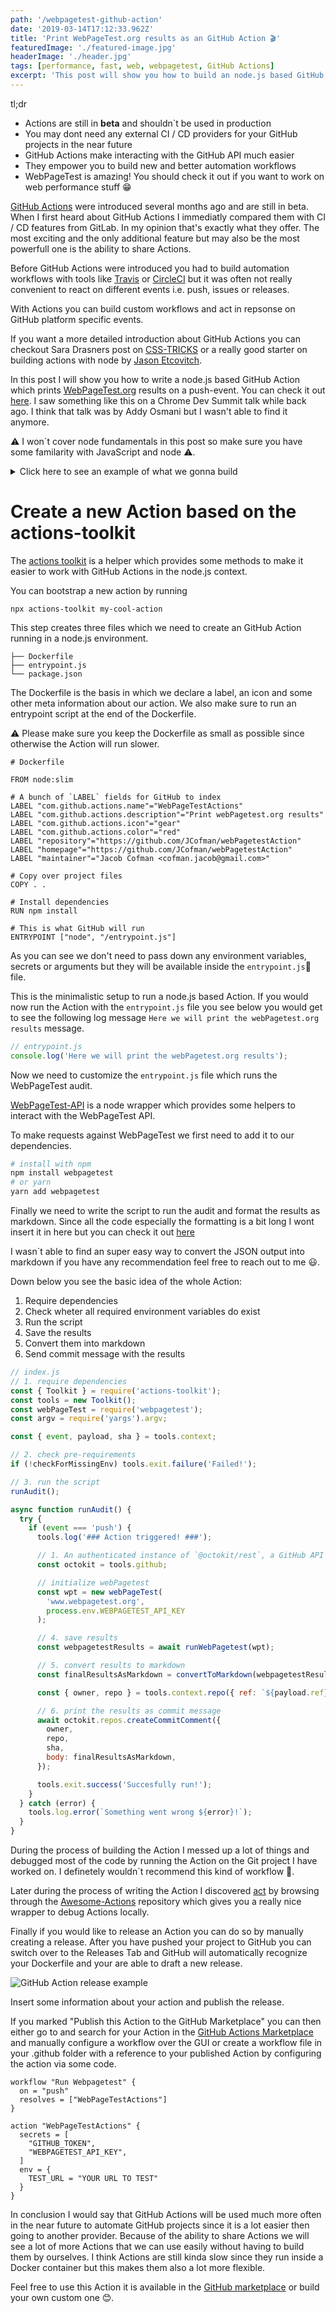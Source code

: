 ```yaml
---
path: '/webpagetest-github-action'
date: '2019-03-14T17:12:33.962Z'
title: 'Print WebPageTest.org results as an GitHub Action 🎬'
featuredImage: './featured-image.jpg'
headerImage: './header.jpg'
tags: [performance, fast, web, webpagetest, GitHub Actions]
excerpt: 'This post will show you how to build an node.js based GitHub Action which prints WebPageTest.org results as a commit message.'
---
```


tl;dr

- Actions are still in <b>beta</b> and shouldn`t be used in production
- You may dont need any external CI / CD providers for your GitHub projects in the near future
- GitHub Actions make interacting with the GitHub API much easier
- They empower you to build new and better automation workflows
- WebPageTest is amazing! You should check it out if you want to work on web performance stuff 😁

[GitHub Actions](https://github.com/features/actions) were introduced several months ago and are still in
beta. When I first heard about GitHub Actions I immediatly compared
them with CI / CD features from GitLab. In my opinion that's exactly what they offer.
The most exciting and the only additional feature but may also be the most powerfull one is the ability to share Actions.

Before GitHub Actions were introduced you had to build automation workflows
with tools like [Travis](https://travis-ci.org/) or [CircleCI](https://circleci.com/)
but it was often not really convenient to react on different events i.e. push, issues or releases.

With Actions you can build custom workflows and act in repsonse on GitHub platform specific events.

If you want a more detailed introduction about GitHub Actions
you can checkout Sara Drasners post on [CSS-TRICKS](https://css-tricks.com/introducing-github-actions/)
or a really good starter on building actions with node by [Jason Etcovitch](https://jasonet.co/posts/building-github-actions-in-node/).

In this post I will show you how to write a node.js based GitHub Action which prints
[WebPageTest.org](https://www.webpagetest.org/) results on a push-event. You can check it out [here](https://github.com/JCofman/webPagetestAction). I saw something like
this on a Chrome Dev Summit talk while back ago. I think that talk was by Addy Osmani but I wasn't able to find it anymore.

⚠️ I won´t cover node fundamentals in this post so make sure you have some familarity with JavaScript and node ⚠️.

<details>
  <summary>Click here to see an example of what we gonna build</summary>
  <small>WebPageTest Action comment example:</small>

![WebPageTest example](./example.jpg)

</details>

# Create a new Action based on the actions-toolkit

The [actions toolkit](https://github.com/JasonEtco/actions-toolkits) is a helper which provides some methods to make it easier to work with GitHub Actions in the node.js context.

You can bootstrap a new action by running

```shell
npx actions-toolkit my-cool-action
```

This step creates three files which we need to create an GitHub Action running in a node.js environment.

```
├── Dockerfile
├── entrypoint.js
└── package.json
```

The Dockerfile is the basis in which we declare a label, an icon and some other meta information about our action.
We also make sure to run an entrypoint script at the end of the Dockerfile.

⚠️ Please make sure you keep the Dockerfile as small as possible since otherwise the Action will run slower.

```docker
# Dockerfile

FROM node:slim

# A bunch of `LABEL` fields for GitHub to index
LABEL "com.github.actions.name"="WebPageTestActions"
LABEL "com.github.actions.description"="Print webPagetest.org results"
LABEL "com.github.actions.icon"="gear"
LABEL "com.github.actions.color"="red"
LABEL "repository"="https://github.com/JCofman/webPagetestAction"
LABEL "homepage"="https://github.com/JCofman/webPagetestAction"
LABEL "maintainer"="Jacob Cofman <cofman.jacob@gmail.com>"

# Copy over project files
COPY . .

# Install dependencies
RUN npm install

# This is what GitHub will run
ENTRYPOINT ["node", "/entrypoint.js"]
```

As you can see we don't need to pass down any environment variables, secrets or arguments but they will be available inside the `entrypoint.js` file.

This is the minimalistic setup to run a node.js based Action.
If you would now run the Action with the `entrypoint.js` file you see below you would get to see the following log message `Here we will print the webPagetest.org results` message.

```jsx
// entrypoint.js
console.log('Here we will print the webPagetest.org results');
```

Now we need to customize the `entrypoint.js` file which runs the WebPageTest audit.

[WebPageTest-API](https://github.com/marcelduran/webpagetest-api) is a node wrapper which provides some helpers to interact with the WebPageTest API.

To make requests against WebPageTest we first need to add it to our dependencies.

```zsh
# install with npm
npm install webpagetest
# or yarn
yarn add webpagetest
```

Finally we need to write the script to run the audit and format the results as markdown.
Since all the code especially the formatting is a bit long I wont insert it in here but you can check it out [here](https://github.com/JCofman/webPagetestAction/blob/master/entrypoint.js)

I wasn`t able to find an super easy way to convert the JSON output into markdown if you have any recommendation feel free to reach out to me 😃.

Down below you see the basic idea of the whole Action:

1. Require dependencies
2. Check wheter all required environment variables do exist
3. Run the script
4. Save the results
5. Convert them into markdown
6. Send commit message with the results

```js
// index.js
// 1. require dependencies
const { Toolkit } = require('actions-toolkit');
const tools = new Toolkit();
const webPageTest = require('webpagetest');
const argv = require('yargs').argv;

const { event, payload, sha } = tools.context;

// 2. check pre-requirements
if (!checkForMissingEnv) tools.exit.failure('Failed!');

// 3. run the script
runAudit();

async function runAudit() {
  try {
    if (event === 'push') {
      tools.log('### Action triggered! ###');

      // 1. An authenticated instance of `@octokit/rest`, a GitHub API SDK
      const octokit = tools.github;

      // initialize webPagetest
      const wpt = new webPageTest(
        'www.webpagetest.org',
        process.env.WEBPAGETEST_API_KEY
      );

      // 4. save results
      const webpagetestResults = await runWebPagetest(wpt);

      // 5. convert results to markdown
      const finalResultsAsMarkdown = convertToMarkdown(webpagetestResults);

      const { owner, repo } = tools.context.repo({ ref: `${payload.ref}` });

      // 6. print the results as commit message
      await octokit.repos.createCommitComment({
        owner,
        repo,
        sha,
        body: finalResultsAsMarkdown,
      });

      tools.exit.success('Succesfully run!');
    }
  } catch (error) {
    tools.log.error(`Something went wrong ${error}!`);
  }
}
```

During the process of building the Action I messed up a lot of things and debugged most of the code by running the Action on the Git project I have worked on.
I definetely wouldn`t recommend this kind of workflow 🙈.

Later during the process of writing the Action I discovered [act](https://github.com/nektos/act) by browsing through the [Awesome-Actions](https://github.com/sdras/awesome-actions) repository which gives you a really nice wrapper to debug Actions locally.

Finally if you would like to release an Action you can do so by manually creating a release.
After you have pushed your project to GitHub you can switch over to the Releases Tab and GitHub will automatically recognize your Dockerfile and your are able to draft a new release.

![GitHub Action release example](./release_example.jpg)

Insert some information about your action and publish the release.

If you marked "Publish this Action to the GitHub Marketplace" you can
then either go to and search for your Action in the [GitHub Actions Marketplace](https://github.com/marketplace?type=actions)
and manually configure a workflow over the GUI or create a workflow file in your
.github folder with a reference to your published Action by configuring the action via some code.

```
workflow "Run Webpagetest" {
  on = "push"
  resolves = ["WebPageTestActions"]
}

action "WebPageTestActions" {
  secrets = [
    "GITHUB_TOKEN",
    "WEBPAGETEST_API_KEY",
  ]
  env = {
    TEST_URL = "YOUR URL TO TEST"
  }
}
```

In conclusion I would say that GitHub Actions will be used much more often in the near future to automate GitHub projects since it is a lot easier then going to another provider.
Because of the ability to share Actions we will see a lot of more Actions that we can use easily without having to build them by ourselves.
I think Actions are still kinda slow since they run inside a Docker container but this makes them also a lot more flexible.

Feel free to use this Action it is available in the [GitHub marketplace](https://github.com/marketplace/actions/webpagetestaction) or build your own custom one 😊.
